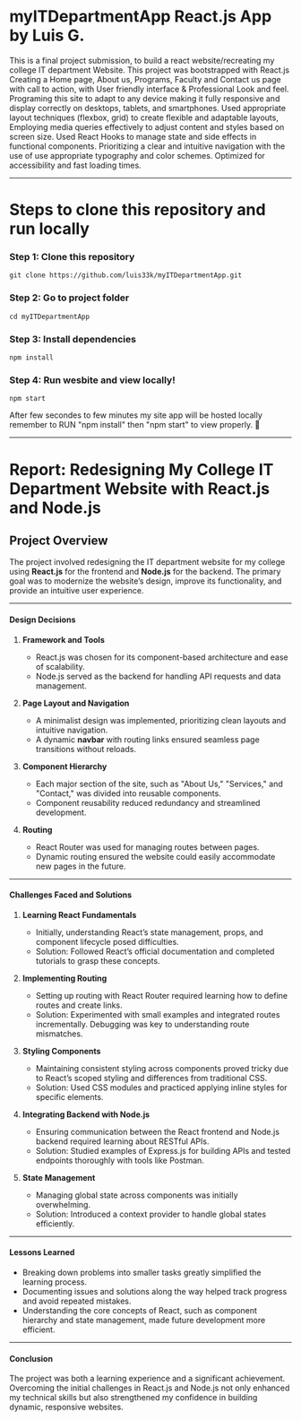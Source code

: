 # myITDepartmentApp React.js App by Luis G.

This is a final project submission, 
to build a react website/recreating my college IT department Website. This project was bootstrapped with React.js
Creating a Home page, About us, Programs, Faculty and Contact us page with call to action, with User friendly interface & Professional 
Look and feel. Programing this site to adapt to any device making it fully responsive and display correctly on desktops, tablets, and smartphones. 
Used appropriate layout techniques (flexbox, grid) to create flexible and adaptable layouts, Employing media queries effectively to adjust content and styles based on screen size.
Used React Hooks to manage state and side effects in functional components. Prioritizing a clear and intuitive navigation with the use of use appropriate typography and color schemes.
Optimized for accessibility and fast loading times.

---

# Steps to clone this repository and run locally

### Step 1: Clone this repository

```
git clone https://github.com/luis33k/myITDepartmentApp.git
```
### Step 2: Go to project folder

```
cd myITDepartmentApp
```

### Step 3: Install dependencies

```
npm install
```

### Step 4: Run wesbite and view locally!

```
npm start
```

After few secondes to few minutes my site app will be hosted locally remember to RUN "npm install" then "npm start" to view properly. 🚀

---

# Report: Redesigning My College IT Department Website with React.js and Node.js

## Project Overview
The project involved redesigning the IT department website for my college using **React.js** for the frontend and **Node.js** for the backend. The primary goal was to modernize the website’s design, improve its functionality, and provide an intuitive user experience.

---

#### Design Decisions

1. **Framework and Tools**  
   - React.js was chosen for its component-based architecture and ease of scalability.  
   - Node.js served as the backend for handling API requests and data management.

2. **Page Layout and Navigation**  
   - A minimalist design was implemented, prioritizing clean layouts and intuitive navigation.  
   - A dynamic **navbar** with routing links ensured seamless page transitions without reloads.

3. **Component Hierarchy**  
   - Each major section of the site, such as "About Us," "Services," and "Contact," was divided into reusable components.  
   - Component reusability reduced redundancy and streamlined development.

4. **Routing**  
   - React Router was used for managing routes between pages.  
   - Dynamic routing ensured the website could easily accommodate new pages in the future.

---

#### Challenges Faced and Solutions

1. **Learning React Fundamentals**  
   - Initially, understanding React’s state management, props, and component lifecycle posed difficulties.  
   - Solution: Followed React’s official documentation and completed tutorials to grasp these concepts.

2. **Implementing Routing**  
   - Setting up routing with React Router required learning how to define routes and create links.  
   - Solution: Experimented with small examples and integrated routes incrementally. Debugging was key to understanding route mismatches.

3. **Styling Components**  
   - Maintaining consistent styling across components proved tricky due to React’s scoped styling and differences from traditional CSS.  
   - Solution: Used CSS modules and practiced applying inline styles for specific elements.  

4. **Integrating Backend with Node.js**  
   - Ensuring communication between the React frontend and Node.js backend required learning about RESTful APIs.  
   - Solution: Studied examples of Express.js for building APIs and tested endpoints thoroughly with tools like Postman.

5. **State Management**  
   - Managing global state across components was initially overwhelming.  
   - Solution: Introduced a context provider to handle global states efficiently.

---

#### Lessons Learned
- Breaking down problems into smaller tasks greatly simplified the learning process.  
- Documenting issues and solutions along the way helped track progress and avoid repeated mistakes.  
- Understanding the core concepts of React, such as component hierarchy and state management, made future development more efficient.

---

#### Conclusion
The project was both a learning experience and a significant achievement. Overcoming the initial challenges in React.js and Node.js not only enhanced my technical skills but also strengthened my confidence in building dynamic, responsive websites.
